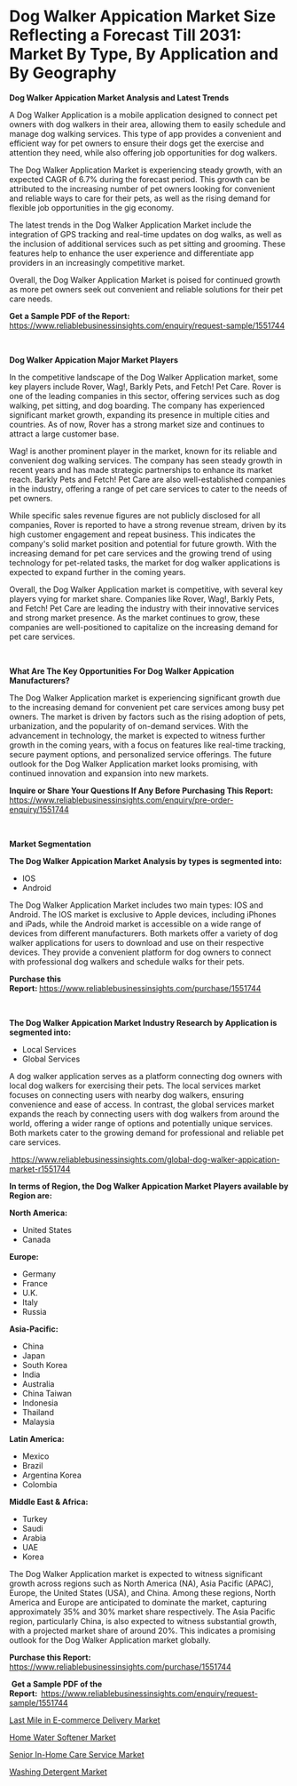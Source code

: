 <p><h1>Dog Walker Appication Market Size Reflecting a Forecast Till 2031: Market By Type, By Application and By Geography</h1></p><p><strong>Dog Walker Appication Market Analysis and Latest Trends</strong></p>
<p><p>A Dog Walker Application is a mobile application designed to connect pet owners with dog walkers in their area, allowing them to easily schedule and manage dog walking services. This type of app provides a convenient and efficient way for pet owners to ensure their dogs get the exercise and attention they need, while also offering job opportunities for dog walkers.</p><p>The Dog Walker Application Market is experiencing steady growth, with an expected CAGR of 6.7% during the forecast period. This growth can be attributed to the increasing number of pet owners looking for convenient and reliable ways to care for their pets, as well as the rising demand for flexible job opportunities in the gig economy.</p><p>The latest trends in the Dog Walker Application Market include the integration of GPS tracking and real-time updates on dog walks, as well as the inclusion of additional services such as pet sitting and grooming. These features help to enhance the user experience and differentiate app providers in an increasingly competitive market.</p><p>Overall, the Dog Walker Application Market is poised for continued growth as more pet owners seek out convenient and reliable solutions for their pet care needs.</p></p>
<p><strong>Get a Sample PDF of the Report:&nbsp;</strong> <a href="https://www.reliablebusinessinsights.com/enquiry/request-sample/1551744">https://www.reliablebusinessinsights.com/enquiry/request-sample/1551744</a></p>
<p>&nbsp;</p>
<p><strong>Dog Walker Appication Major Market Players</strong></p>
<p><p>In the competitive landscape of the Dog Walker Application market, some key players include Rover, Wag!, Barkly Pets, and Fetch! Pet Care. Rover is one of the leading companies in this sector, offering services such as dog walking, pet sitting, and dog boarding. The company has experienced significant market growth, expanding its presence in multiple cities and countries. As of now, Rover has a strong market size and continues to attract a large customer base.</p><p>Wag! is another prominent player in the market, known for its reliable and convenient dog walking services. The company has seen steady growth in recent years and has made strategic partnerships to enhance its market reach. Barkly Pets and Fetch! Pet Care are also well-established companies in the industry, offering a range of pet care services to cater to the needs of pet owners.</p><p>While specific sales revenue figures are not publicly disclosed for all companies, Rover is reported to have a strong revenue stream, driven by its high customer engagement and repeat business. This indicates the company's solid market position and potential for future growth. With the increasing demand for pet care services and the growing trend of using technology for pet-related tasks, the market for dog walker applications is expected to expand further in the coming years.</p><p>Overall, the Dog Walker Application market is competitive, with several key players vying for market share. Companies like Rover, Wag!, Barkly Pets, and Fetch! Pet Care are leading the industry with their innovative services and strong market presence. As the market continues to grow, these companies are well-positioned to capitalize on the increasing demand for pet care services.</p></p>
<p>&nbsp;</p>
<p><strong>What Are The Key Opportunities For Dog Walker Appication Manufacturers?</strong></p>
<p><p>The Dog Walker Application market is experiencing significant growth due to the increasing demand for convenient pet care services among busy pet owners. The market is driven by factors such as the rising adoption of pets, urbanization, and the popularity of on-demand services. With the advancement in technology, the market is expected to witness further growth in the coming years, with a focus on features like real-time tracking, secure payment options, and personalized service offerings. The future outlook for the Dog Walker Application market looks promising, with continued innovation and expansion into new markets.</p></p>
<p><strong>Inquire or Share Your Questions If Any Before Purchasing This Report:</strong> <a href="https://www.reliablebusinessinsights.com/enquiry/pre-order-enquiry/1551744">https://www.reliablebusinessinsights.com/enquiry/pre-order-enquiry/1551744</a></p>
<p>&nbsp;</p>
<p><strong>Market Segmentation</strong></p>
<p><strong>The Dog Walker Appication Market Analysis by types is segmented into:</strong></p>
<p><ul><li>IOS</li><li>Android</li></ul></p>
<p><p>The Dog Walker Application Market includes two main types: IOS and Android. The IOS market is exclusive to Apple devices, including iPhones and iPads, while the Android market is accessible on a wide range of devices from different manufacturers. Both markets offer a variety of dog walker applications for users to download and use on their respective devices. They provide a convenient platform for dog owners to connect with professional dog walkers and schedule walks for their pets.</p></p>
<p><strong>Purchase this Report:&nbsp;</strong><a href="https://www.reliablebusinessinsights.com/purchase/1551744">https://www.reliablebusinessinsights.com/purchase/1551744</a></p>
<p>&nbsp;</p>
<p><strong>The Dog Walker Appication Market Industry Research by Application is segmented into:</strong></p>
<p><ul><li>Local Services</li><li>Global Services</li></ul></p>
<p><p>A dog walker application serves as a platform connecting dog owners with local dog walkers for exercising their pets. The local services market focuses on connecting users with nearby dog walkers, ensuring convenience and ease of access. In contrast, the global services market expands the reach by connecting users with dog walkers from around the world, offering a wider range of options and potentially unique services. Both markets cater to the growing demand for professional and reliable pet care services.</p></p>
<p><a href="https://www.reliablebusinessinsights.com/global-dog-walker-appication-market-r1551744">&nbsp;https://www.reliablebusinessinsights.com/global-dog-walker-appication-market-r1551744</a></p>
<p><strong>In terms of Region, the Dog Walker Appication Market Players available by Region are:</strong></p>
<p>
    <p> <strong> North America: </strong>
        <ul>
            <li>United States</li>
            <li>Canada</li>
        </ul>
        </p> 
    <p> <strong> Europe: </strong>
        <ul>
            <li>Germany</li>
            <li>France</li>
            <li>U.K.</li>
            <li>Italy</li>
            <li>Russia</li>
        </ul>
        </p> 
    <p> <strong> Asia-Pacific: </strong>
        <ul>
            <li>China</li>
            <li>Japan</li>
            <li>South Korea</li>
            <li>India</li>
            <li>Australia</li>
            <li>China Taiwan</li>
            <li>Indonesia</li>
            <li>Thailand</li>
            <li>Malaysia</li>
        </ul>
        </p> 
    <p> <strong> Latin America: </strong>
        <ul>
            <li>Mexico</li>
            <li>Brazil</li>
            <li>Argentina Korea</li>
            <li>Colombia</li>
        </ul>
        </p> 
    <p> <strong> Middle East & Africa: </strong>
        <ul>
            <li>Turkey</li>
            <li>Saudi</li>
            <li>Arabia</li>
            <li>UAE</li>
            <li>Korea</li>
        </ul>
    </p>
    </p>
<p><p>The Dog Walker Application market is expected to witness significant growth across regions such as North America (NA), Asia Pacific (APAC), Europe, the United States (USA), and China. Among these regions, North America and Europe are anticipated to dominate the market, capturing approximately 35% and 30% market share respectively. The Asia Pacific region, particularly China, is also expected to witness substantial growth, with a projected market share of around 20%. This indicates a promising outlook for the Dog Walker Application market globally.</p></p>
<p><strong>Purchase this Report: </strong><a href="https://www.reliablebusinessinsights.com/purchase/1551744">https://www.reliablebusinessinsights.com/purchase/1551744</a></p>
<p>&nbsp;<strong>Get a Sample PDF of the Report:&nbsp;&nbsp;</strong><a href="https://www.reliablebusinessinsights.com/enquiry/request-sample/1551744">https://www.reliablebusinessinsights.com/enquiry/request-sample/1551744</a></p>
<p><strong></strong></p>
<p><p><a href="https://github.com/caylechardson65746/Market-Research-Report-List-1/blob/main/last-mile-in-e-commerce-delivery-market.md">Last Mile in E-commerce Delivery Market</a></p><p><a href="https://medium.com/@kathleenjacksond65/home-water-softener-market-research-report-market-forecast-and-growth-prospects-with-a-steady-cagr-71fea3238e66">Home Water Softener Market</a></p><p><a href="https://github.com/victorialyman98067/Market-Research-Report-List-1/blob/main/senior-in-home-care-service-market.md">Senior In-Home Care Service Market</a></p><p><a href="https://medium.com/@alexander.bell98078/global-washing-detergent-industry-types-applications-market-players-regional-growth-analysis-3a0d25889e15">Washing Detergent Market</a></p></p>